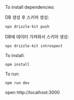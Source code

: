 To install dependencies:

DB 생성 후 스키마 생성:

```sh
npx drizzle-kit push
```

DB에 데이터 가져와서 스키마 생성:

```sh
npx drizzle-kit introspect
```

To install:

```sh
npm install
```

To run:

```sh
npm run dev
```

open http://localhost:3000
